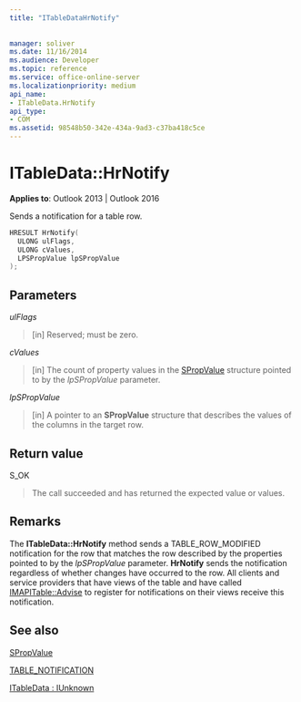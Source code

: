 ```yaml
---
title: "ITableDataHrNotify"
 
 
manager: soliver
ms.date: 11/16/2014
ms.audience: Developer
ms.topic: reference
ms.service: office-online-server
ms.localizationpriority: medium
api_name:
- ITableData.HrNotify
api_type:
- COM
ms.assetid: 98548b50-342e-434a-9ad3-c37ba418c5ce
---
```


# ITableData::HrNotify

  
  
**Applies to**: Outlook 2013 | Outlook 2016 
  
Sends a notification for a table row.
  
```cpp
HRESULT HrNotify(
  ULONG ulFlags,
  ULONG cValues,
  LPSPropValue lpSPropValue
);
```

## Parameters

 _ulFlags_
  
> [in] Reserved; must be zero.
    
 _cValues_
  
> [in] The count of property values in the [SPropValue](spropvalue.md) structure pointed to by the  _lpSPropValue_ parameter. 
    
 _lpSPropValue_
  
> [in] A pointer to an **SPropValue** structure that describes the values of the columns in the target row. 
    
## Return value

S_OK 
  
> The call succeeded and has returned the expected value or values.
    
## Remarks

The **ITableData::HrNotify** method sends a TABLE_ROW_MODIFIED notification for the row that matches the row described by the properties pointed to by the  _lpSPropValue_ parameter. **HrNotify** sends the notification regardless of whether changes have occurred to the row. All clients and service providers that have views of the table and have called [IMAPITable::Advise](imapitable-advise.md) to register for notifications on their views receive this notification. 
  
## See also



[SPropValue](spropvalue.md)
  
[TABLE_NOTIFICATION](table_notification.md)
  
[ITableData : IUnknown](itabledataiunknown.md)

